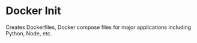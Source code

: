 # Docker Init

Creates Dockerfiles, Docker compose files for major applications including Python, Node, etc.

